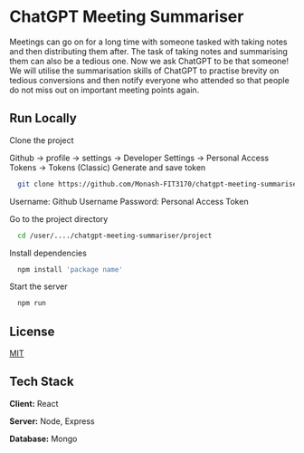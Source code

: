 # ChatGPT Meeting Summariser
Meetings can go on for a long time with someone tasked with taking notes and
then distributing them after. The task of taking notes and summarising them can also be a
tedious one. Now we ask ChatGPT to be that someone! We will utilise the summarisation
skills of ChatGPT to practise brevity on tedious conversions and then notify everyone who
attended so that people do not miss out on important meeting points again.



## Run Locally

Clone the project

Github -> profile -> settings -> Developer Settings -> Personal Access Tokens -> Tokens (Classic)
Generate and save token
```bash
  git clone https://github.com/Monash-FIT3170/chatgpt-meeting-summariser
```
Username: Github Username
Password: Personal Access Token

Go to the project directory

```bash
  cd /user/..../chatgpt-meeting-summariser/project
```

Install dependencies

```bash
  npm install 'package name'
```

Start the server

```bash
  npm run
```


## License

[MIT](https://choosealicense.com/licenses/mit/)


## Tech Stack

**Client:** React

**Server:** Node, Express

**Database:** Mongo



